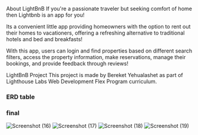 About LightBnB
If you're a passionate traveler but seeking comfort of home then Lightbnb is an app for you!

Its a convenient little app providing homeowners with the option to rent out their homes to vacationers, offering a refreshing alternative to traditional hotels and bed and breakfasts!

With this app, users can login and find properties based on different search filters, access the property information, make reservations, manage their bookings, and provide feedback through reviews!

LightBnB Project
This project is made by Bereket Yehualashet as part of Lighthouse Labs Web Development Flex Program curriculum.

### ERD table

### final 

![Screenshot (16)](https://github.com/Bekidemissie/LightBnB/assets/130595119/02880546-e796-485b-9374-0b7d8479d06b)
![Screenshot (17)](https://github.com/Bekidemissie/LightBnB/assets/130595119/84a8ec92-b9b6-43e5-b145-9365277c00af)
![Screenshot (18)](https://github.com/Bekidemissie/LightBnB/assets/130595119/83389985-7ce1-4d44-9544-c21a13ef7046)
![Screenshot (19)](https://github.com/Bekidemissie/LightBnB/assets/130595119/24132e68-52e9-4631-b5b9-e8b85a03e765)


